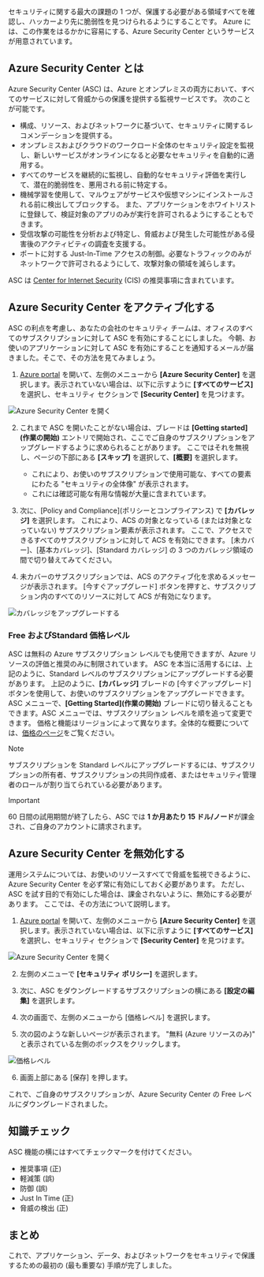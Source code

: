 セキュリティに関する最大の課題の 1 つが、保護する必要がある領域すべてを確認し、ハッカーより先に脆弱性を見つけられるようにすることです。 Azure には、この作業をはるかかに容易にする、Azure Security Center というサービスが用意されています。

## <a name="what-is-azure-security-center"></a>Azure Security Center とは

Azure Security Center (ASC) は、Azure とオンプレミスの両方において、すべてのサービスに対して脅威からの保護を提供する監視サービスです。 次のことが可能です。

- 構成、リソース、およびネットワークに基づいて、セキュリティに関するレコメンデーションを提供する。
- オンプレミスおよびクラウドのワークロード全体のセキュリティ設定を監視し、新しいサービスがオンラインになると必要なセキュリティを自動的に適用する。
- すべてのサービスを継続的に監視し、自動的なセキュリティ評価を実行して、潜在的脆弱性を、悪用される前に特定する。
- 機械学習を使用して、マルウェアがサービスや仮想マシンにインストールされる前に検出してブロックする。 また、アプリケーションをホワイトリストに登録して、検証対象のアプリのみが実行を許可されるようにすることもできます。
- 受信攻撃の可能性を分析および特定し、脅威および発生した可能性がある侵害後のアクティビティの調査を支援する。
- ポートに対する Just-In-Time アクセスの制御。必要なトラフィックのみがネットワークで許可されるようにして、攻撃対象の領域を減らします。

ASC は [Center for Internet Security](https://www.cisecurity.org/cis-benchmarks/) (CIS) の推奨事項に含まれています。

## <a name="activating-azure-security-center"></a>Azure Security Center をアクティブ化する

ASC の利点を考慮し、あなたの会社のセキュリティ チームは、オフィスのすべてのサブスクリプションに対して ASC を有効にすることにしました。 今朝、お使いのアプリケーションに対して ASC を有効にすることを通知するメールが届きました。そこで、その方法を見てみましょう。

1. [Azure portal](https://portal.azure.com?azure-portal=true) を開いて、左側のメニューから **[Azure Security Center]** を選択します。表示されていない場合は、以下に示すように **[すべてのサービス]** を選択し、セキュリティ セクションで **[Security Center]** を見つけます。

![Azure Security Center を開く](../media-draft/ASC-Menu.png)

2. これまで ASC を開いたことがない場合は、ブレードは **[Getting started]\(作業の開始\)** エントリで開始され、ここでご自身のサブスクリプションをアップグレードするように求められることがあります。 ここではそれを無視し、ページの下部にある **[スキップ]** を選択して、**[概要]** を選択します。
    - これにより、お使いのサブスクリプションで使用可能な、すべての要素にわたる "セキュリティの全体像" が表示されます。
    - これには確認可能な有用な情報が大量に含まれています。

3. 次に、[Policy and Compliance]\(ポリシーとコンプライアンス\) で **[カバレッジ]** を選択します。 これにより、ACS の対象となっている (または対象となっていない) サブスクリプション要素が表示されます。 ここで、アクセスできるすべてのサブスクリプションに対して ACS を有効にできます。 [未カバー]、[基本カバレッジ]、[Standard カバレッジ] の 3 つのカバレッジ領域の間で切り替えてみてください。

4. 未カバーのサブスクリプションでは、ACS のアクティブ化を求めるメッセージが表示されます。 [今すぐアップグレード] ボタンを押すと、サブスクリプション内のすべてのリソースに対して ACS が有効になります。

![カバレッジをアップグレードする](../media-draft/Upgrade-Now.png)

### <a name="free-vs-standard-pricing-tier"></a>Free およびStandard 価格レベル

ASC は無料の Azure サブスクリプション レベルでも使用できますが、Azure リソースの評価と推奨のみに制限されています。 ASC を本当に活用するには、上記のように、Standard レベルのサブスクリプションにアップグレードする必要があります。 上記のように、**[カバレッジ]** ブレードの [今すぐアップグレード] ボタンを使用して、お使いのサブスクリプションをアップグレードできます。 ASC メニューで、**[Getting Started]\(作業の開始\)** ブレードに切り替えることもできます。ASC メニューでは、サブスクリプション レベルを順を追って変更できます。 価格と機能はリージョンによって異なります。全体的な概要については、[価格のページ](https://azure.microsoft.com/en-us/pricing/details/security-center/)をご覧ください。 

> [!NOTE]
> サブスクリプションを Standard レベルにアップグレードするには、サブスクリプションの所有者、サブスクリプションの共同作成者、またはセキュリティ管理者のロールが割り当てられている必要があります。

> [!IMPORTANT]
> 60 日間の試用期間が終了したら、ASC では **1 か月あたり 15 ドル/ノード**が課金され、ご自身のアカウントに請求されます。

## <a name="turning-off-azure-security-center"></a>Azure Security Center を無効化する

運用システムについては、お使いのリソースすべてで脅威を監視できるように、Azure Security Center を必ず常に有効にしておく必要があります。 ただし、ASC を試す目的で有効にした場合は、課金されないように、無効にする必要があります。 ここでは、その方法について説明します。

1. [Azure portal](https://portal.azure.com?azure-portal=true) を開いて、左側のメニューから **[Azure Security Center]** を選択します。表示されていない場合は、以下に示すように **[すべてのサービス]** を選択し、セキュリティ セクションで **[Security Center]** を見つけます。

![Azure Security Center を開く](../media-draft/ASC-Menu.png)

2. 左側のメニューで **[セキュリティ ポリシー]** を選択します。

3. 次に、ASC をダウングレードするサブスクリプションの横にある **[設定の編集]** を選択します。

4. 次の画面で、左側のメニューから [価格レベル] を選択します。

5. 次の図のような新しいページが表示されます。 "無料 (Azure リソースのみ)" と表示されている左側のボックスをクリックします。

![価格レベル](../media-draft/Pricing-Tier.png)

6. 画面上部にある [保存] を押します。

これで、ご自身のサブスクリプションが、Azure Security Center の Free レベルにダウングレードされました。

## <a name="knowledge-check"></a>知識チェック
<!-- TODO: move into yaml --> ASC 機能の横にはすべてチェックマークを付けてください。

* 推奨事項 (正)
* 軽減策 (誤)
* 防御 (誤)
* Just In Time (正)
* 脅威の検出 (正)

## <a name="summary"></a>まとめ

<!-- TODO: need link to module --> これで、アプリケーション、データ、およびネットワークをセキュリティで保護するための最初の (最も重要な) 手順が完了しました。 <!--If you want to learn more about Azure Security Center, you can go through the **Protect your resources with Azure Security Center** learning module.-->
